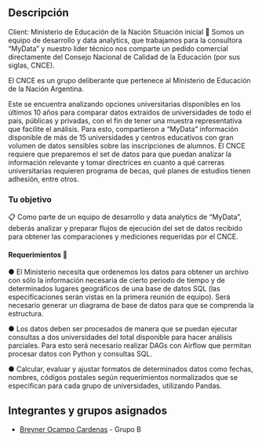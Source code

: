 

## Descripción
Client: Ministerio de Educación de la Nación
Situación inicial
📍
Somos un equipo de desarrollo y data analytics, que trabajamos para la consultora “MyData”
y nuestro líder técnico nos comparte un pedido comercial directamente del Consejo Nacional
de Calidad de la Educación (por sus siglas, CNCE).

El CNCE es un grupo deliberante que pertenece al Ministerio de Educación de la Nación
Argentina. 

Este se encuentra analizando opciones universitarias disponibles en los últimos 10
años para comparar datos extraídos de universidades de todo el país, públicas y privadas,
con el fin de tener una muestra representativa que facilite el análisis.
Para esto, compartieron a “MyData” información disponible de más de 15 universidades y
centros educativos con gran volumen de datos sensibles sobre las inscripciones de alumnos.
El CNCE requiere que preparemos el set de datos para que puedan analizar la información
relevante y tomar directrices en cuanto a qué carreras universitarias requieren programa de
becas, qué planes de estudios tienen adhesión, entre otros.

### Tu objetivo

📋 Como parte de un equipo de desarrollo y data analytics de “MyData”, deberás analizar y
preparar flujos de ejecución del set de datos recibido para obtener las comparaciones y
mediciones requeridas por el CNCE.

#### Requerimientos 🔧

● El Ministerio necesita que ordenemos los datos para obtener un archivo con sólo la
información necesaria de cierto periodo de tiempo y de determinados lugares
geográficos de una base de datos SQL (las especificaciones serán vistas en la primera
reunión de equipo). Será necesario generar un diagrama de base de datos para que se
comprenda la estructura.


● Los datos deben ser procesados de manera que se puedan ejecutar consultas a dos
universidades del total disponible para hacer análisis parciales. Para esto será
necesario realizar DAGs con Airflow que permitan procesar datos con Python y
consultas SQL.


● Calcular, evaluar y ajustar formatos de determinados datos como fechas, nombres,
códigos postales según requerimientos normalizados que se especifican para cada
grupo de universidades, utilizando Pandas.


## Integrantes y grupos asignados


- [Breyner Ocampo Cardenas](https://github.com/BROC95) - Grupo B


